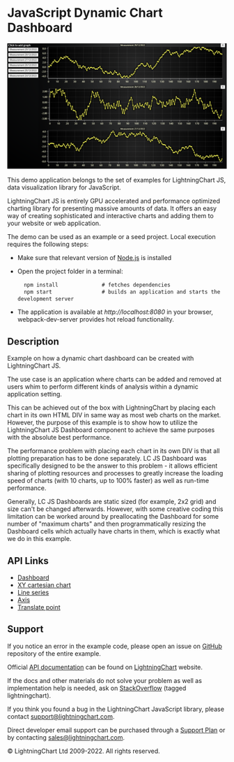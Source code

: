 # JavaScript Dynamic Chart Dashboard

![JavaScript Dynamic Chart Dashboard](dashboardDynamic-darkGold.png)

This demo application belongs to the set of examples for LightningChart JS, data visualization library for JavaScript.

LightningChart JS is entirely GPU accelerated and performance optimized charting library for presenting massive amounts of data. It offers an easy way of creating sophisticated and interactive charts and adding them to your website or web application.

The demo can be used as an example or a seed project. Local execution requires the following steps:

-   Make sure that relevant version of [Node.js](https://nodejs.org/en/download/) is installed
-   Open the project folder in a terminal:

          npm install              # fetches dependencies
          npm start                # builds an application and starts the development server

-   The application is available at _http://localhost:8080_ in your browser, webpack-dev-server provides hot reload functionality.


## Description

Example on how a dynamic chart dashboard can be created with LightningChart JS.

The use case is an application where charts can be added and removed at users whim to perform different kinds of analysis within a dynamic application setting.

This can be achieved out of the box with LightningChart by placing each chart in its own HTML DIV in same way as most web charts on the market. However, the purpose of this example is to show how to utilize the LightningChart JS Dashboard component to achieve the same purposes with the absolute best performance.

The performance problem with placing each chart in its own DIV is that all plotting preparation has to be done separately. LC JS Dashboard was specifically designed to be the answer to this problem - it allows efficient sharing of plotting resources and processes to greatly increase the loading speed of charts (with 10 charts, up to 100% faster) as well as run-time performance.

Generally, LC JS Dashboards are static sized (for example, 2x2 grid) and size can't be changed afterwards. However, with some creative coding this limitation can be worked around by preallocating the Dashboard for some number of "maximum charts" and then programmatically resizing the Dashboard cells which actually have charts in them, which is exactly what we do in this example.


## API Links

* [Dashboard]
* [XY cartesian chart]
* [Line series]
* [Axis]
* [Translate point]


## Support

If you notice an error in the example code, please open an issue on [GitHub][0] repository of the entire example.

Official [API documentation][1] can be found on [LightningChart][2] website.

If the docs and other materials do not solve your problem as well as implementation help is needed, ask on [StackOverflow][3] (tagged lightningchart).

If you think you found a bug in the LightningChart JavaScript library, please contact support@lightningchart.com.

Direct developer email support can be purchased through a [Support Plan][4] or by contacting sales@lightningchart.com.

[0]: https://github.com/Arction/
[1]: https://lightningchart.com/lightningchart-js-api-documentation/
[2]: https://lightningchart.com
[3]: https://stackoverflow.com/questions/tagged/lightningchart
[4]: https://lightningchart.com/support-services/

© LightningChart Ltd 2009-2022. All rights reserved.


[Dashboard]: https://lightningchart.com/lightningchart-js-api-documentation/v4.1.0/classes/Dashboard.html
[XY cartesian chart]: https://lightningchart.com/lightningchart-js-api-documentation/v4.1.0/classes/ChartXY.html
[Line series]: https://lightningchart.com/lightningchart-js-api-documentation/v4.1.0/classes/LineSeries.html
[Axis]: https://lightningchart.com/lightningchart-js-api-documentation/v4.1.0/classes/Axis.html
[Translate point]: https://lightningchart.com/lightningchart-js-api-documentation/v4.1.0/functions/translatePoint.html

